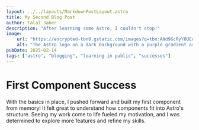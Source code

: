 ```yaml
---
layout: ../../layouts/MarkdownPostLayout.astro
title: My Second Blog Post
author: Talal Jaber
description: "After learning some Astro, I couldn't stop!"
image:
    url: "https://encrypted-tbn0.gstatic.com/images?q=tbn:ANd9GcRyY0UEoCs_NKof4n_N2H7TmpKKz2DdYYbPMQ&s"
    alt: "The Astro logo on a dark background with a purple gradient arc."
pubDate: 2025-02-14
tags: ["astro", "blogging", "learning in public", "successes"]
---
```


# First Component Success

With the basics in place, I pushed forward and built my first component from memory! It felt great to understand how components fit into Astro's structure. Seeing my work come to life fueled my motivation, and I was determined to explore more features and refine my skills.
